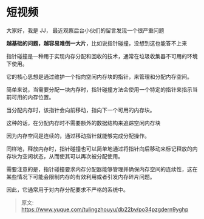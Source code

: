 # 短视频

大家好，我是 JJ， 最近观察后台小伙们的留言发现一个很严重问题



**越基础的问题，越容易难倒一大片**，比如说指针碰撞，没想到这也能答不上来



指针碰撞是一种用于实现内存分配和回收的技术，通常在垃圾收集器不可用的环境下使用。



它的核心思想是通过维护一个指向空闲内存块的指针，来管理和分配内存空间。



简单来说，当需要分配一块内存时，指针碰撞方法会使用一个特定的指针来指示当前可用的内存位置。



当分配内存时，该指针会向前移动，指向下一个可用的内存块。



这种的话，在分配内存时不需要额外的数据结构来追踪空闲内存块



因为内存空间是连续的，通过移动指针就能够完成分配操作。



同样地，释放内存时，指针碰撞也可以简单地通过将指针向后移动来标记释放的内存块为空闲状态，从而使其可以再次被分配使用。



需要注意的是，指针碰撞要求内存分配器能够管理并确保内存空间的连续性，这在某些情况下可能会限制内存的有效利用或者引发内存碎片问题。



因此，它通常用于对内存分配要求不严格的系统中。



> 原文: <https://www.yuque.com/tulingzhouyu/db22bv/po34pzgdern9yghp>